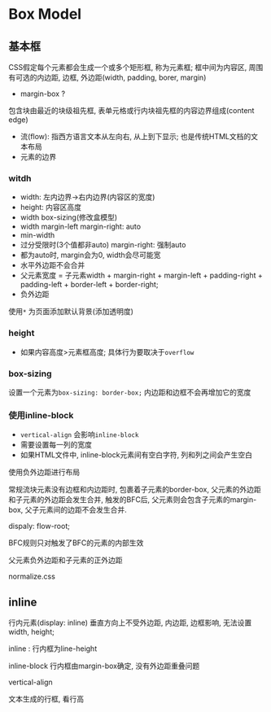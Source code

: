 # Box Model

## 基本框

CSS假定每个元素都会生成一个或多个矩形框, 称为元素框; 框中间为内容区, 周围有可选的内边距, 边框, 外边距(width, padding, borer, margin)

* margin-box ?

包含块由最近的块级祖先框, 表单元格或行内块祖先框的内容边界组成(content edge)

* 流(flow): 指西方语言文本从左向右, 从上到下显示; 也是传统HTML文档的文本布局
* 元素的边界

### witdh

* width: 左内边界->右内边界(内容区的宽度)
* height: 内容区高度
* width box-sizing(修改盒模型)
* width margin-left margin-right: auto
* min-width
* 过分受限时(3个值都非auto) margin-right: 强制auto
* 都为auto时, margin会为0, width会尽可能宽
* 水平外边距不会合并
* 父元素宽度 = 子元素width + margin-right + margin-left + padding-right + padding-left + border-left + border-right;
* 负外边距

使用`*` 为页面添加默认背景(添加透明度)

### height

* 如果内容高度>元素框高度; 具体行为要取决于`overflow`

### box-sizing

设置一个元素为`box-sizing: border-box;` 内边距和边框不会再增加它的宽度

### 使用inline-block

* `vertical-align` 会影响`inline-block`
* 需要设置每一列的宽度
* 如果HTML文件中, inline-block元素间有空白字符, 列和列之间会产生空白

使用负外边距进行布局

常规流块元素没有边框和内边距时, 包裹着子元素的border-box, 父元素的外边距和子元素的外边距会发生合并, 触发的BFC后, 父元素则会包含子元素的margin-box, 父子元素间的边距不会发生合并.

dispaly: flow-root;

BFC规则只对触发了BFC的元素的内部生效

父元素负外边距和子元素的正外边距

normalize.css

## inline

行内元素(display: inline) 垂直方向上不受外边距, 内边距, 边框影响, 无法设置width, height;

inline : 行内框为line-height

inline-block 行内框由margin-box确定, 没有外边距重叠问题

vertical-align

文本生成的行框, 看行高